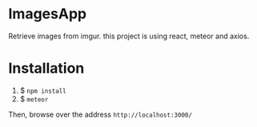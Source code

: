 # ImagesApp
Retrieve images from imgur. this project is using react, meteor and axios.

# Installation
1. $ `npm install`
2. $ `meteor`

Then, browse over the address
`http://localhost:3000/`


